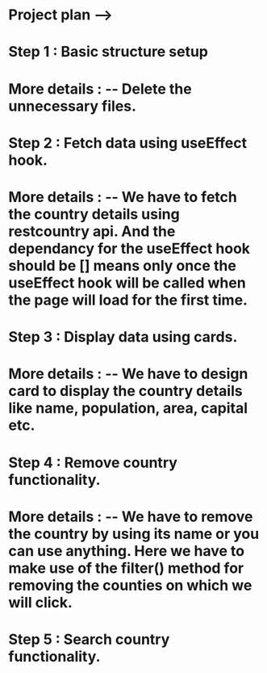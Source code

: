# Project plan -->

# Step 1 : Basic structure setup
# More details : -- Delete the unnecessary files.

# Step 2 : Fetch data using useEffect hook.
# More details : -- We have to fetch the country details using restcountry api. And the dependancy for the useEffect hook should be [] means only once the useEffect hook will be called when the page will load for the first time.

# Step 3 : Display data using cards.
# More details : -- We have to design card to display the country details like name, population, area, capital etc.

# Step 4 : Remove country functionality.
# More details : -- We have to remove the country by using its name or you can use anything. Here we have to make use of the filter() method for removing the counties on which we will click.

# Step 5 : Search country functionality.

